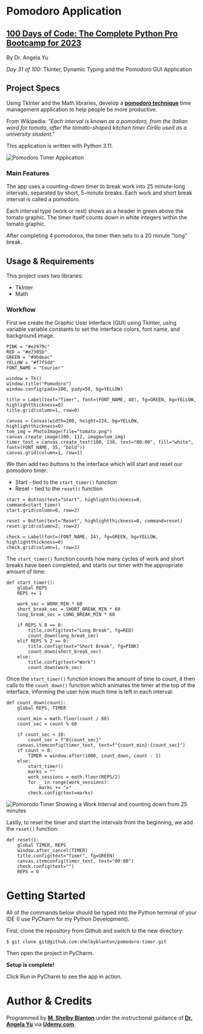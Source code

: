 # Pomodoro Application

## **[100 Days of Code: The Complete Python Pro Bootcamp for 2023](https://www.udemy.com/course/100-days-of-code/)**

By Dr. Angela Yu

*Day 31 of 100:* Tkinter, Dynamic Typing and the Pomodoro GUI Application

## Project Specs

Using TkInter and the Math libraries, develop a **[pomodoro technique](https://en.wikipedia.org/wiki/Pomodoro_Technique)** time management application to help people be more productive.

From Wikipedia: *"Each interval is known as a pomodoro, from the Italian word for tomato, after the tomato-shaped kitchen timer Cirillo used as a university student."*

This application is written with Python 3.11.

![Pomodoro Timer Application](https://github-readme.s3.us-west-1.amazonaws.com/PomodoroTimer.png)

### Main Features
The app uses a counting-down timer to break work into 25 minute-long intervals, separated by short, 5-minute breaks. Each work and short break interval is called a pomodoro.

Each interval type (work or rest) shows as a header in green above the tomato graphic. The timer itself counts down in white integers within the tomato graphic. 

After completing 4 pomodoros, the timer then sets to a 20 minute "long" break.

## Usage & Requirements

This project uses two libraries:
- TkInter
- Math

### Workflow
First we create the Graphic User Interface (GUI) using Tkinter, using variable variable constants to set the interface colors, font name, and background image.  

```
PINK = "#e2979c"
RED = "#e7305b"
GREEN = "#9bdeac"
YELLOW = "#f7f5dd"
FONT_NAME = "Courier"

window = Tk()
window.title("Pomodoro")
window.config(padx=100, pady=50, bg=YELLOW)

title = Label(text="Timer", font=(FONT_NAME, 48), fg=GREEN, bg=YELLOW, highlightthickness=0)
title.grid(column=1, row=0)

canvas = Canvas(width=200, height=224, bg=YELLOW, highlightthickness=0)
tom_img = PhotoImage(file="tomato.png")
canvas.create_image(100, 112, image=tom_img)
timer_text = canvas.create_text(100, 130, text="00:00", fill="white", font=(FONT_NAME, 35, "bold"))
canvas.grid(column=1, row=1)
```

We then add two buttons to the interface which will start and reset our pomodoro timer:
- Start - tied to the `start_timer()` function 
- Reset - tied to the `reset()` function

```angular2html
start = Button(text="Start", highlightthickness=0, command=start_timer)
start.grid(column=0, row=2)

reset = Button(text="Reset", highlightthickness=0, command=reset)
reset.grid(column=2, row=2)

check = Label(font=(FONT_NAME, 24), fg=GREEN, bg=YELLOW, highlightthickness=0)
check.grid(column=1, row=3)
```

The `start_timer()` function counts how many cycles of work and short breaks have been completed, and starts our timer with the appropriate amount of time:

```angular2html
def start_timer():
    global REPS
    REPS += 1

    work_sec = WORK_MIN * 60
    short_break_sec = SHORT_BREAK_MIN * 60
    long_break_sec = LONG_BREAK_MIN * 60

    if REPS % 8 == 0:
        title.config(text="Long Break", fg=RED)
        count_down(long_break_sec)
    elif REPS % 2 == 0:
        title.config(text="Short Break", fg=PINK)
        count_down(short_break_sec)
    else:
        title.config(text="Work")
        count_down(work_sec)
```

Once the `start_timer()` function knows the amount of time to count, it then calls to the `count_down()` function which animates the timer at the top of the interface, informing the user how much time is left in each interval:

```angular2html
def count_down(count):
    global REPS, TIMER

    count_min = math.floor(count / 60)
    count_sec = count % 60

    if count_sec < 10:
        count_sec = f"0{count_sec}"
    canvas.itemconfig(timer_text, text=f"{count_min}:{count_sec}")
    if count > 0:
        TIMER = window.after(1000, count_down, count - 1)
    else:
        start_timer()
        marks = ""
        work_sessions = math.floor(REPS/2)
        for _ in range(work_sessions):
            marks += "✔"
        check.config(text=marks)
```

![Pomorodo Timer Showing a Work Interval and counting down from 25 minutes](https://github-readme.s3.us-west-1.amazonaws.com/PomodoroTimer-Work.png)

Lastly, to reset the timer and start the intervals from the beginning, we add the `reset()` function:

```angular2html
def reset():
    global TIMER, REPS
    window.after_cancel(TIMER)
    title.config(text="Timer", fg=GREEN)
    canvas.itemconfig(timer_text, text="00:00")
    check.config(text="")
    REPS = 0
```

# Getting Started

All of the commands below should be typed into the Python terminal of your IDE (I use PyCharm for my Python Development).

First, clone the repository from Github and switch to the new directory:

    $ git clone git@github.com:shelbyblanton/pomodoro-timer.git
    
Then open the project in PyCharm.

**Setup is complete!** 

Click Run in PyCharm to see the app in action.


# Author & Credits

Programmed by **[M. Shelby Blanton](https://www.linkedin.com/in/shelbyblanton/)** under the instructional guidance of **[Dr. Angela Yu](https://www.udemy.com/user/4b4368a3-b5c8-4529-aa65-2056ec31f37e/)** via **[Udemy.com](udemy.com)**.
